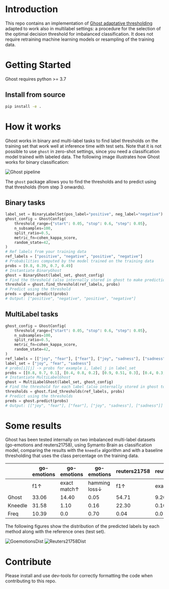 # Introduction 

This repo contains an implementation of [Ghost adaptative thresholding](https://pubs.acs.org/doi/10.1021/acs.jcim.1c00160) adapted to work also in multilabel settings: a procedure for the selection of the optimal decision threshold for imbalanced classification. It does not require retraining machine learning models or resampling of the training data.

# Getting Started
Ghost requires python >= 3.7

## Install from source

```bash
pip install -e .
```

# How it works
Ghost works in binary and multi-label tasks to find label thresholds on the training set that work well at inference time with test sets. Note that it is not possible to use `ghost` in zero-shot settings, since you need a classification model trained with labeled data. The following image illustrates how Ghost works for binary classification:

![Ghost pipeline](https://pubs.acs.org/cms/10.1021/acs.jcim.1c00160/asset/images/medium/ci1c00160_0002.gif)

The `ghost` package allows you to find the thresholds and to predict using that thresholds (from step 3 onwards).

## Binary tasks

```python
label_set = BinaryLabelSet(pos_label="positive", neg_label="negative")
ghost_config = GhostConfig(
    threshold_range={"start": 0.05, "stop": 0.6, "step": 0.05},
    n_subsamples=100,
    split_ratio=0.5,
    metric_fn=cohen_kappa_score,
    random_state=42,
)
# Ref labels from your training data
ref_labels = ["positive", "negative", "positive", "negative"]
# Probabilities computed by the model trained on the training data
probs = [0.8, 0.39, 0.7, 0.49]
# Instantiate BinaryGhost
ghost = BinaryGhost(label_set, ghost_config)
# Find the threshold (also internally stored in ghost to make predictions)
threshold = ghost.find_threshold(ref_labels, probs)
# Predict using the threshold
preds = ghost.predict(probs)
# Output: ["positive", "negative", "positive", "negative"]
```

## MultiLabel tasks
```python
ghost_config = GhostConfig(
    threshold_range={"start": 0.05, "stop": 0.6, "step": 0.05},
    n_subsamples=100,
    split_ratio=0.5,
    metric_fn=cohen_kappa_score,
    random_state=42,
)
ref_labels = [["joy", "fear"], ["fear"], ["joy", "sadness"], ["sadness"]]
label_set = ["joy", "fear", "sadness"]
# probs[i][j] -> probs for example i, label j in label_set
probs = [[0.8, 0.7, 0.1], [0.4, 0.8, 0.2], [0.9, 0.51, 0.3], [0.4, 0.3, 0.25]]
# Instantiate MultiLabelGhost
ghost = MultiLabelGhost(label_set, ghost_config)
# Find the threshold for each label (also internally stored in ghost to make predictions)
thresholds = ghost.find_thresholds(ref_labels, probs)
# Predict using the thresholds
preds = ghost.predict(probs)
# Output: [["joy", "fear"], ["fear"], ["joy", "sadness"], ["sadness"]]
```

# Some results

Ghost has been tested internally on two imbalanced multi-label datasets (go-emotions and reuters21758), using Symanto Brain as classification model, comparing the results with the `kneedle` algorithm and with a baseline thresholding that uses the class percentage on the training data.

|         | go-emotions | go-emotions | go-emotions  | reuters21758 | reuters21758 | reuters21758 |
|---------|-------------|-------------|--------------|--------------|--------------|--------------|
|         | f1↑          | exact match↑ | hamming loss↓ | f1↑           | exact match↑  | hamming loss↓ |
| Ghost   | 33.06       | 14.40       | 0.05         | 54.71        | 9.20         | 0.03         |
| Kneedle | 31.58       | 1.10        | 0.16         | 22.30        | 0.10         | 0.13         |
| Freq    | 10.39       | 0.0           | 0.70            | 0.04         | 0.0          | 0.89         |

The following figures show the distribution of the predicted labels by each method along with the reference ones (test set).

![GoemotionsDist](https://lh3.googleusercontent.com/drive-viewer/AFGJ81rPn6NjOErXR1GLPlU4YZ8EthIjTnccnVldw8pZrb76xpVBtsoupqkTJH6CtN-6K0o2c5_u3BYoVBiuP6WDWWggg0jT=s2560)
![Reuters21758Dist](https://lh3.googleusercontent.com/drive-viewer/AFGJ81qsgMHDAt07rEipWpd75Vw-svjWC0gJO0LjfOvqvbZ_1g9d1CcWy3pBlrPAESKIJFn3q-qIuSZfnluywQJbxgShl1bEag=s2560)




# Contribute
Please install and use dev-tools for correctly formatting the code when contributing to this repo.
